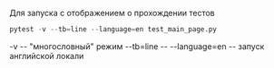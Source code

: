 Для запуска с отображением о прохождении тестов

```python
pytest -v --tb=line --language=en test_main_page.py
```
-v -- "многословный" режим
--tb=line --
--language=en -- запуск английской локали